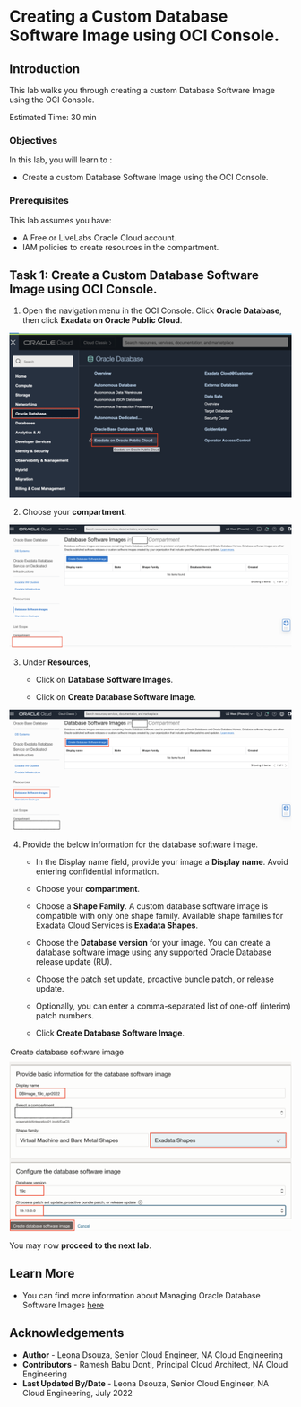 # Creating a Custom Database Software Image using OCI Console.

## Introduction
This lab walks you through creating a custom Database Software Image using the OCI Console.

Estimated Time: 30 min

### Objectives
In this lab, you will learn to :
* Create a custom Database Software Image using the OCI Console.

### Prerequisites  

This lab assumes you have:
- A Free or LiveLabs Oracle Cloud account.
- IAM policies to create resources in the compartment.


## Task 1: Create a Custom Database Software Image using OCI Console.

1. Open the navigation menu in the OCI Console. Click **Oracle Database**, then click **Exadata on Oracle Public Cloud**.

  ![Navigate to Exadata on Oracle Public Cloud](./images/navigate-to-exacs-public-cloud.png "Navigate to Exadata on Oracle Public Cloud")


2. Choose your **compartment**.

  ![Compartment for DB Software image](./images/choose-compartment.png "Compartment for DB Software image")


3. Under **Resources**,

    * Click on **Database Software Images**.

    * Click on **Create Database Software Image**.

  ![DB Software image creation](./images/navigate-create-db-image.png "DB Software image creation")


4. Provide the below information for the database software image.

    * In the Display name field, provide your image a **Display name**. Avoid entering confidential information.

    * Choose your **compartment**.

    * Choose a **Shape Family**. A custom database software image is compatible with only one shape family. Available shape families for Exadata Cloud Services is **Exadata Shapes**.

    * Choose the **Database version** for your image. You can create a database software image using any supported Oracle Database release update (RU).

    * Choose the patch set update, proactive bundle patch, or release update.

    * Optionally, you can enter a comma-separated list of one-off (interim) patch numbers.

    * Click **Create Database Software Image**.

  ![DB Software image for ExaDB-D](./images/create-custom-db-image.png "DB Software image for ExaDB-D")


You may now **proceed to the next lab**.

## Learn More
- You can find more information about Managing Oracle Database Software Images [here](https://docs.oracle.com/en-us/iaas/exadatacloud/exacs/ecc-manage-images.html)


## Acknowledgements
* **Author** - Leona Dsouza, Senior Cloud Engineer, NA Cloud Engineering
* **Contributors** - Ramesh Babu Donti, Principal Cloud Architect, NA Cloud Engineering
* **Last Updated By/Date** - Leona Dsouza, Senior Cloud Engineer, NA Cloud Engineering, July 2022
